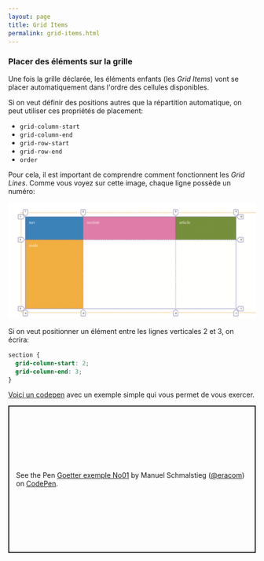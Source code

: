 ```yaml
---
layout: page
title: Grid Items
permalink: grid-items.html
---
```


### Placer des éléments sur la grille

Une fois la grille déclarée, les éléments enfants (les *Grid Items*) vont se placer automatiquement dans l'ordre des cellules disponibles.

Si on veut définir des positions autres que la répartition automatique, on peut utiliser ces propriétés de placement: 

- `grid-column-start`
- `grid-column-end`
- `grid-row-start`
- `grid-row-end`
- `order`

Pour cela, il est important de comprendre comment fonctionnent les *Grid Lines*. Comme vous voyez sur cette image, chaque ligne possède un numéro:

![](img/grid-lines.png)

Si on veut positionner un élément entre les lignes verticales 2 et 3, on écrira:

```css
section {
  grid-column-start: 2;
  grid-column-end: 3;
}
```

[Voici un codepen](https://codepen.io/eracom/pen/abwyybp?editors=1100) avec un exemple simple qui vous permet de vous exercer.

<p class="codepen" data-height="300" data-default-tab="html,result" data-slug-hash="abwyybp" data-preview="true" data-user="eracom" style="height: 300px; box-sizing: border-box; display: flex; align-items: center; justify-content: center; border: 2px solid; margin: 1em 0; padding: 1em;">
  <span>See the Pen <a href="https://codepen.io/eracom/pen/abwyybp">
  Goetter exemple No01</a> by Manuel Schmalstieg (<a href="https://codepen.io/eracom">@eracom</a>)
  on <a href="https://codepen.io">CodePen</a>.</span>
</p>
